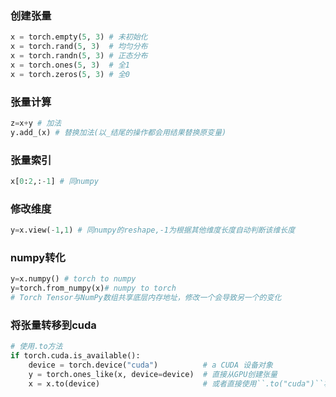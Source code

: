 ### 创建张量

```python
x = torch.empty(5, 3) # 未初始化
x = torch.rand(5, 3)  # 均匀分布
x = torch.randn(5, 3) # 正态分布
x = torch.ones(5, 3)  # 全1
x = torch.zeros(5, 3) # 全0
```

### 张量计算
```python
z=x+y # 加法
y.add_(x) # 替换加法(以_结尾的操作都会用结果替换原变量)
```

### 张量索引
```python
x[0:2,:-1] # 同numpy
```

### 修改维度
```python
y=x.view(-1,1) # 同numpy的reshape,-1为根据其他维度长度自动判断该维长度
```

### numpy转化
```python
y=x.numpy() # torch to numpy
y=torch.from_numpy(x)# numpy to torch
# Torch Tensor与NumPy数组共享底层内存地址，修改一个会导致另一个的变化
```

### 将张量转移到cuda
```python
# 使用.to方法
if torch.cuda.is_available():
    device = torch.device("cuda")          # a CUDA 设备对象
    y = torch.ones_like(x, device=device)  # 直接从GPU创建张量
    x = x.to(device)                       # 或者直接使用``.to("cuda")``将张量移动到cuda中
```


